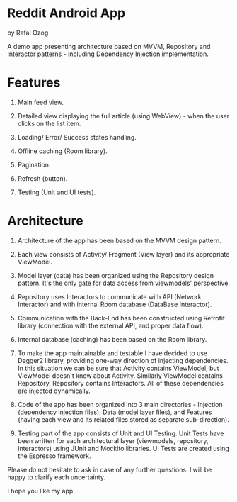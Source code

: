 # Reddit Android App
by Rafal Ozog
 
A demo app presenting architecture based on MVVM, Repository and Interactor patterns - including Dependency Injection implementation.
 
 
# Features

1. Main feed view.

2. Detailed view displaying the full article (using WebView) - when the user clicks on the list item.

3. Loading/ Error/ Success states handling.

4. Offline caching (Room library).

5. Pagination.

6. Refresh (button).

7. Testing (Unit and UI tests).
 
 
# Architecture

1. Architecture of the app has been based on the MVVM design pattern.

2. Each view consists of Activity/ Fragment (View layer) and its appropriate ViewModel.

3. Model layer (data) has been organized using the Repository design pattern. It's the only gate for data access from viewmodels' perspective.

4. Repository uses Interactors to communicate with API (Network Interactor) and with internal Room database (DataBase Interactor).

5. Communication with the Back-End has been constructed using Retrofit library (connection with the external API, and proper data flow).

6. Internal database (caching) has been based on the Room library.

7. To make the app maintainable and testable I have decided to use Dagger2 library, providing one-way direction of injecting dependencies. In this situation we can be sure that Activity contains ViewModel, but ViewModel doesn't know
about Activity. Similarly ViewModel contains Repository, Repository contains Interactors. All of these dependencies are injected dynamically.

8. Code of the app has been organized into 3 main directories - Injection (dependency injection files), Data (model layer files), and Features (having each view and its related files stored as separate sub-direction).

9. Testing part of the app consists of Unit and UI Testing. Unit Tests have been written for each architectural layer (viewmodels, repository, interactors) using JUnit and Mockito libraries. UI Tests are created using the Espresso framework.

 
Please do not hesitate to ask in case of any further questions. I will be happy to clarify each uncertainty.

I hope you like my app.
